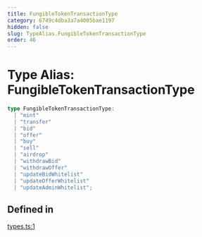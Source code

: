 ```yaml
---
title: FungibleTokenTransactionType
category: 6749c4dba3a7a4005bae1197
hidden: false
slug: TypeAlias.FungibleTokenTransactionType
order: 46
---
```


# Type Alias: FungibleTokenTransactionType

```ts
type FungibleTokenTransactionType: 
  | "mint"
  | "transfer"
  | "bid"
  | "offer"
  | "buy"
  | "sell"
  | "airdrop"
  | "withdrawBid"
  | "withdrawOffer"
  | "updateBidWhitelist"
  | "updateOfferWhitelist"
  | "updateAdminWhitelist";
```

## Defined in

[types.ts:1](https://github.com/zkcloudworker/minatokens-lib/blob/main/packages/api/src/types.ts#L1)
